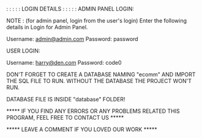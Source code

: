  : : : : : LOGIN DETAILS : : : : : 
ADMIN PANEL LOGIN:

NOTE : (for admin panel, login from the user's login) Enter the following details in Login for Admin Panel.

Username: admin@admin.com Password: password

USER LOGIN:

Username: harry@den.com Password: code0

DON'T FORGET TO CREATE A DATABASE NAMING "ecomm" AND IMPORT THE SQL FILE TO RUN. WITHOUT THE DATABASE THE PROJECT WON'T RUN.

DATABASE FILE IS INSIDE "database" FOLDER!

***** IF YOU FIND ANY ERRORS OR ANY PROBLEMS RELATED THIS PROGRAM, FEEL FREE TO CONTACT US *****

***** LEAVE A COMMENT IF YOU LOVED OUR WORK *****

